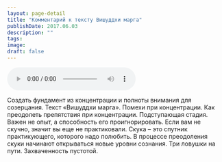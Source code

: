 ```yaml
---
layout: page-detail
title: "Комментарий к тексту Вишуддхи марга"
publishDate: 2017.06.03
description: ""
tags:
image:
draft: false
---
```


<audio title="2017.06.03 - Комментарий к тексту Вишуддхи марга.mp3" src="/upload/iblock/1f7/1f70ff69fd2601d5890b094748b1a346.mp3" controls=""></audio>

 Создать фундамент из концентрации и полноты внимания для созерцания. Текст «Вишуддхи марга». Помехи при концентрации. Как преодолеть препятствия при концентрации. Подступающая стадия. Важен не опыт, а способность его проигнорировать. Если вам не скучно, значит вы еще не практиковали. Скука – это спутник практикующего, которого надо полюбить. В процессе преодоления скуки начинают открываться новые уровни сознания. Три ловушки на пути. Захваченность пустотой. 

  
